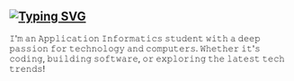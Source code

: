 
[![Typing SVG](https://readme-typing-svg.demolab.com?font=Open+Sans&weight=700&size=24&letterSpacing=1px&duration=3000&pause=500&color=BEBEBE&vCenter=true&repeat=false&width=435&lines=Hi%2C+I'm+Igor!+%F0%9F%91%8B+)](https://git.io/typing-svg)
---
<p align="left">𝙸'𝚖 𝚊𝚗 𝙰𝚙𝚙𝚕𝚒𝚌𝚊𝚝𝚒𝚘𝚗 𝙸𝚗𝚏𝚘𝚛𝚖𝚊𝚝𝚒𝚌𝚜 𝚜𝚝𝚞𝚍𝚎𝚗𝚝 𝚠𝚒𝚝𝚑 𝚊 𝚍𝚎𝚎𝚙 𝚙𝚊𝚜𝚜𝚒𝚘𝚗 𝚏𝚘𝚛 𝚝𝚎𝚌𝚑𝚗𝚘𝚕𝚘𝚐𝚢 𝚊𝚗𝚍 𝚌𝚘𝚖𝚙𝚞𝚝𝚎𝚛𝚜. 𝚆𝚑𝚎𝚝𝚑𝚎𝚛 𝚒𝚝'𝚜 𝚌𝚘𝚍𝚒𝚗𝚐, 𝚋𝚞𝚒𝚕𝚍𝚒𝚗𝚐 𝚜𝚘𝚏𝚝𝚠𝚊𝚛𝚎, 𝚘𝚛 𝚎𝚡𝚙𝚕𝚘𝚛𝚒𝚗𝚐 𝚝𝚑𝚎 𝚕𝚊𝚝𝚎𝚜𝚝 𝚝𝚎𝚌𝚑 𝚝𝚛𝚎𝚗𝚍𝚜!


